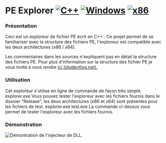 # PE Explorer [![C++](https://img.shields.io/badge/language-C%2B%2B-%23f34b7d.svg?style=plastic)](https://en.wikipedia.org/wiki/C%2B%2B) [![Windows](https://img.shields.io/badge/platform-Windows-0078d7.svg)](https://en.wikipedia.org/wiki/Microsoft_Windows) [![x86](https://img.shields.io/badge/arch-x86-red.svg)](https://en.wikipedia.org/wiki/X86) 
### Présentation 
Ceci est un exploreur de fichier PE écrit en C++ . Ce projet permet de se familiariser avec la structure des fichiers PE, l'exploreur est compatible avec les deux architectures (x86 / x64).

Les commentaires dans les sources n'expliquent pas en détail la structure des fichiers PE. 
Pour plus d'information sur la structure des fichier PE je vous invite à vous rendre [ici (studentlog.net).](https://studentlog.net) 

### Utilisation
Cet exploreur s'utilise en ligne de commande de façon très simple.
    explorer.exe <PE File>
Vous pouvez tester l'exploreur avec les fichiers fournis dans le dossier "Release", les deux architectures (x86 et x64) sont présentes pour les fichiers de test.
    explorer.exe test.exe
La commande ci-dessus vous permet de tester l'exploreur avec les fichiers fournis.
### Démonstration
![Démontration de l'injecteur de DLL.](https://github.com/LOURRS/PE-Explorer/blob/master/Ressource/demo.gif)
